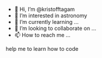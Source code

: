 - 👋 Hi, I’m @kristofftagam
- 👀 I’m interested in astronomy
- 🌱 I’m currently learning ...
- 💞️ I’m looking to collaborate on ...
- 📫 How to reach me ...

help me to learn how to code

<!---
kristofftagam/kristofftagam is a ✨ special ✨ repository because its `README.md` (this file) appears on your GitHub profile.
You can click the Preview link to take a look at your changes.
--->
